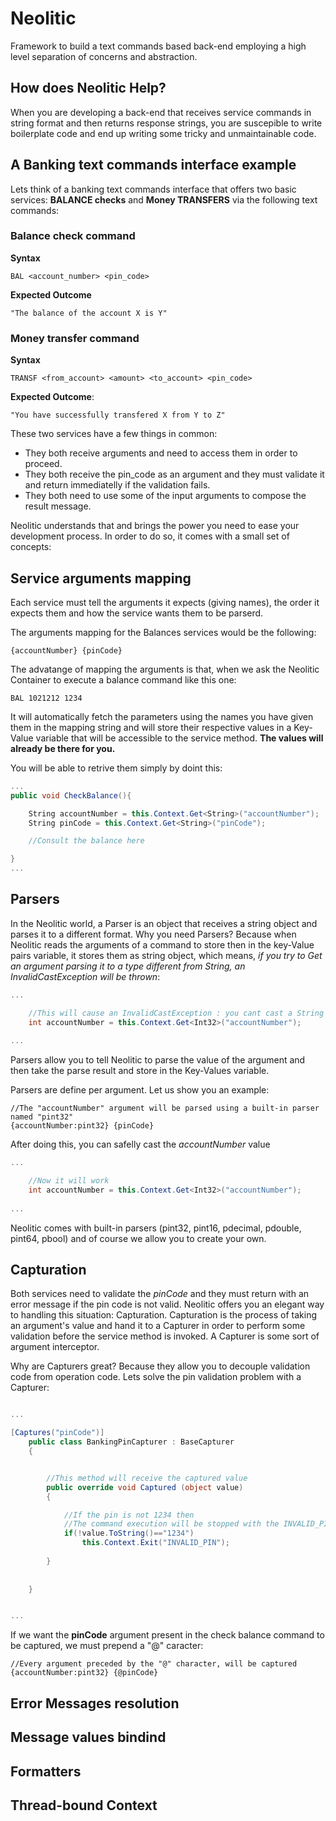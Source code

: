 # Neolitic
Framework to build a text commands based back-end employing a high level separation of concerns and abstraction.

## How does Neolitic Help?
When you are developing a back-end that receives service commands in string format and then returns response strings, you are
suscepible to write boilerplate code and end up writing some tricky and unmaintainable code.

## A Banking text commands interface example
Lets think of a banking text commands interface that offers two basic services: __BALANCE checks__ and
__Money TRANSFERS__ via the following text commands:

### Balance check command

__Syntax__
```pre
BAL <account_number> <pin_code>
```
__Expected Outcome__
```pre
"The balance of the account X is Y"
```

### Money transfer command

__Syntax__
```pre
TRANSF <from_account> <amount> <to_account> <pin_code>
```
__Expected Outcome__: 
```pre
"You have successfully transfered X from Y to Z"
```

These two services have a few things in common:
* They both receive arguments and need to access them in order to proceed.
* They both receive the pin_code as an argument and they must validate it and return immediatelly if the validation fails.
* They both need to use some of the input arguments to compose the result message.

Neolitic understands that and brings the power you need to ease your development process. In order to do so,
it comes with a small set of concepts:

## Service arguments mapping
Each service must tell the arguments it expects (giving names), the order it expects them and how the service wants them to be 
parserd. 

The arguments mapping for the Balances services would be the following:

```pre
{accountNumber} {pinCode}
```
The advatange of mapping the arguments is that, when we ask the Neolitic Container to execute a balance command
like this one: 

```pre
BAL 1021212 1234
```

It will automatically fetch the parameters using the names you have given them in the mapping string and will store their respective values in
a Key-Value variable that will be accessible to the service method.
__The values will already be there for you.__

You will be able to retrive them simply by doint this:

```c#
...
public void CheckBalance(){

	String accountNumber = this.Context.Get<String>("accountNumber");
	String pinCode = this.Context.Get<String>("pinCode");

	//Consult the balance here

}
...

```

## Parsers

In the Neolitic world, a Parser is an object that receives a string object and parses it to a different format.
Why you need Parsers? Because when Neolitic reads the arguments of a command to store then in the key-Value pairs
variable, it stores them as string object, which means, *if you try to Get an argument parsing it to a type different
from String, an InvalidCastException will be thrown*:

```c#
...

	//This will cause an InvalidCastException : you cant cast a String to Int32
	int accountNumber = this.Context.Get<Int32>("accountNumber");
	
...
```

Parsers allow you to tell Neolitic to parse the value of the argument and then take the parse result and 
store in the Key-Values variable. 

Parsers are define per argument. Let us show you an example:

```pre
//The "accountNumber" argument will be parsed using a built-in parser named "pint32"
{accountNumber:pint32} {pinCode}
```

After doing this, you can safelly cast the *accountNumber* value

```c#
...

	//Now it will work
	int accountNumber = this.Context.Get<Int32>("accountNumber");
	
...
```

Neolitic comes with built-in parsers (pint32, pint16, pdecimal, pdouble, pint64, pbool) and of course we allow you to create your own.

## Capturation

Both services need to validate the *pinCode* and they must return with an error message if the pin code
is not valid. Neolitic offers you an elegant way to handling this situation: Capturation.
Capturation is the process of taking an argument's value and hand it to a Capturer in order to perform some validation
before the service method is invoked. A Capturer is some sort of argument interceptor.

Why are Capturers great? Because they allow you to decouple validation code from operation code.
Lets solve the pin validation problem with a Capturer:

```c#

...

[Captures("pinCode")]
	public class BankingPinCapturer : BaseCapturer
	{


		//This method will receive the captured value
		public override void Captured (object value)
		{

			//If the pin is not 1234 then
			//The command execution will be stopped with the INVALID_PIN error code
			if(!value.ToString()=="1234")
				this.Context.Exit("INVALID_PIN"); 
			
		}
		
		
	}


...

```

If we want the __pinCode__ argument present in the check balance command to be captured, we must
prepend a "@" caracter:

```pre
//Every argument preceded by the "@" character, will be captured
{accountNumber:pint32} {@pinCode}
```


## Error Messages resolution

## Message values bindind

## Formatters

## Thread-bound Context
